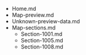 - Home.md
- Map-preview.md
- Unknown-preview-data.md
- Map-sections.md
  - Section-1001.md
  - Section-1005.md
  - Section-1008.md